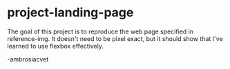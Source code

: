 # project-landing-page

The goal of this project is to reproduce the web page specified in reference-img. It doesn't need to be pixel exact, but it should show that I've learned to use flexbox effectively.

-ambrosiacvet